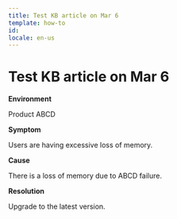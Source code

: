 ```yaml
---
title: Test KB article on Mar 6
template: how-to
id: 
locale: en-us
---
```


# Test KB article on Mar 6

**Environment**

Product ABCD

**Symptom**

Users are having excessive loss of memory.

**Cause**

There is a loss of memory due to ABCD failure.


**Resolution**

Upgrade to the latest version.
